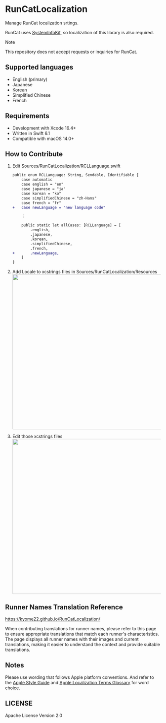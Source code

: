 # RunCatLocalization

Manage RunCat localization srtings.

RunCat uses [SystemInfoKit](https://github.com/Kyome22/SystemInfoKit), so localization of this library is also required.

> [!NOTE]
> This repository does not accept requests or inquiries for RunCat.

## Supported languages

- English (primary)
- Japanese
- Korean
- Simplified Chinese
- French

## Requirements

- Development with Xcode 16.4+
- Written in Swift 6.1
- Compatible with macOS 14.0+

## How to Contribute

1. Edit Sources/RunCatLocalization/RCLLanguage.swift

   ```diff swift
   public enum RCLLanguage: String, Sendable, Identifiable {
       case automatic
       case english = "en"
       case japanese = "ja"
       case korean = "ko"
       case simplifiedChinese = "zh-Hans"
       case french = "fr"
   +   case newLanguage = "new language code"

       ︙

       public static let allCases: [RCLLanguage] = [
           .english,
           .japanese,
           .korean,
           .simplifiedChinese,
           .french,
   +       .newLanguage,
       ]
   }
   ```

2. Add Locale to xcstrings files in Sources/RunCatLocalization/Resources  
   <img src="https://github.com/user-attachments/assets/7d1772f7-c8f7-4616-86a8-7ecaf7983117" width="500px" />
3. Edit those xcstrings files  
   <img src="https://github.com/user-attachments/assets/4b8c5ff2-4c5c-4d22-a314-70d21f2e539c" width="500px" />

## Runner Names Translation Reference

https://kyome22.github.io/RunCatLocalization/

When contributing translations for runner names, please refer to this page to ensure appropriate translations that match each runner's characteristics. The page displays all runner names with their images and current translations, making it easier to understand the context and provide suitable translations.

## Notes

Please use wording that follows Apple platform conventions.
And refer to the [Apple Style Guide](https://support.apple.com/guide/applestyleguide/welcome/web) and [Apple Localization Terms Glossary](https://applelocalization.com/macos?q=Show&b=Finder.app&l=English&l=Japanese) for word choice.

## LICENSE

Apache License Version 2.0
